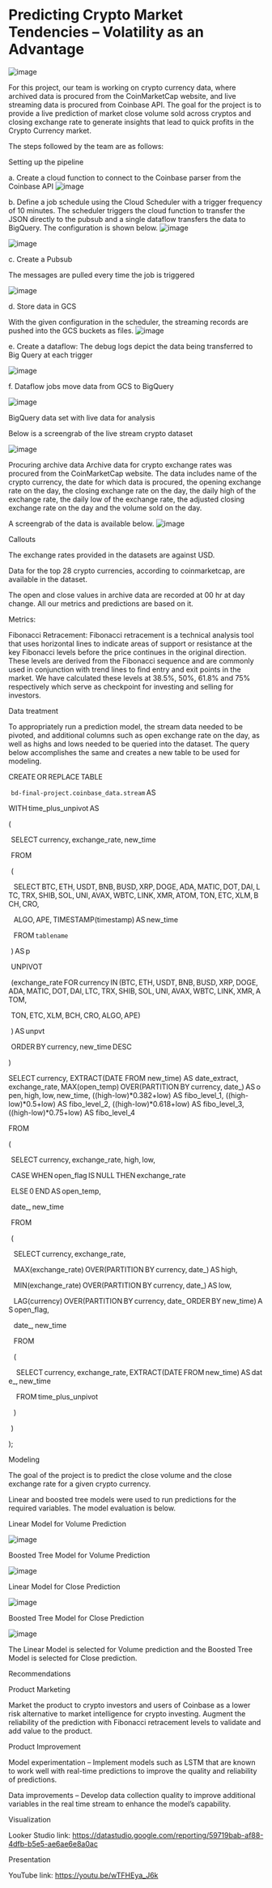 
# Predicting Crypto Market Tendencies – Volatility as an Advantage 


 ![image](https://user-images.githubusercontent.com/105987080/208795393-41cae2c2-a534-481e-884d-718ac9a3083b.png)


For this project, our team is working on crypto currency data, where archived data is procured from the CoinMarketCap website, and live streaming data is procured from Coinbase API. The goal for the project is to provide a live prediction of market close volume sold across cryptos and closing exchange rate to generate insights that lead to quick profits in the Crypto Currency market. 

 

The steps followed by the team are as follows: 

 

Setting up the pipeline 

a. Create a cloud function to connect to the Coinbase parser from the Coinbase API 
![image](https://user-images.githubusercontent.com/105987080/208795556-b5c31fa7-f2b9-4969-810a-feae3a30be93.png)


b. Define a job schedule using the Cloud Scheduler with a trigger frequency of 10 minutes. The scheduler triggers the cloud function to transfer the JSON directly to the pubsub and a single dataflow transfers the data to BigQuery. The configuration is shown below. 
![image](https://user-images.githubusercontent.com/105987080/208795611-6606775c-85f7-4e3b-aeb1-a12fccba0c80.png)


![image](https://user-images.githubusercontent.com/105987080/208795665-76dff0e1-7ec7-4077-a46d-6fa4919d4d28.png)



    

c. Create a Pubsub 

The messages are pulled every time the job is triggered 

![image](https://user-images.githubusercontent.com/105987080/208795723-cbda2f46-a5e4-4aef-8200-336eea685c8e.png)


d. Store data in GCS 

With the given configuration in the scheduler, the streaming records are pushed into the GCS buckets as files. 
![image](https://user-images.githubusercontent.com/105987080/208795760-fb150afb-f2fe-4f77-9079-06cd4039f81c.png)

 

e. Create a dataflow: The debug logs depict the data being transferred to Big Query at each trigger 

![image](https://user-images.githubusercontent.com/105987080/208795846-7e209f3b-6c5d-4cc7-b22f-813f2487c2b1.png)


f. Dataflow jobs move data from GCS to BigQuery 

![image](https://user-images.githubusercontent.com/105987080/208795890-a13c6512-555d-4302-b910-fb5acf303f69.png)

 

BigQuery data set with live data for analysis 

Below is a screengrab of the live stream crypto dataset 

![image](https://user-images.githubusercontent.com/105987080/208797755-f79e6fd7-9031-4ac6-be8a-7ff384a72512.png)


 

Procuring archive data 
Archive data for crypto exchange rates was procured from the CoinMarketCap website. The data includes name of the crypto currency, the date for which data is procured, the opening exchange rate on the day, the closing exchange rate on the day, the daily high of the exchange rate, the daily low of the exchange rate, the adjusted closing exchange rate on the day and the volume sold on the day. 

A screengrab of the data is available below. 
![image](https://user-images.githubusercontent.com/105987080/208797796-ec0f98d5-0311-46e8-acc5-539d4bc3bbd0.png)

 

Callouts 

The exchange rates provided in the datasets are against USD. 

Data for the top 28 crypto currencies, according to coinmarketcap, are available in the dataset. 

The open and close values in archive data are recorded at 00 hr at day change. All our metrics and predictions are based on it. 

 

Metrics: 

Fibonacci Retracement: Fibonacci retracement is a technical analysis tool that uses horizontal lines to indicate areas of support or resistance at the key Fibonacci levels before the price continues in the original direction. These levels are derived from the Fibonacci sequence and are commonly used in conjunction with trend lines to find entry and exit points in the market. We have calculated these levels at 38.5%, 50%, 61.8% and 75% respectively which serve as checkpoint for investing and selling for investors. 

 

Data treatment 

To appropriately run a prediction model, the stream data needed to be pivoted, and additional columns such as open exchange rate on the day, as well as highs and lows needed to be queried into the dataset. The query below accomplishes the same and creates a new table to be used for modeling. 

CREATE OR REPLACE TABLE 

  `bd-final-project.coinbase_data.stream` AS 

WITH time_plus_unpivot AS 

( 

  SELECT currency, exchange_rate, new_time 

  FROM 

  ( 

    SELECT BTC, ETH, USDT, BNB, BUSD, XRP, DOGE, ADA, MATIC, DOT, DAI, LTC, TRX, SHIB, SOL, UNI, AVAX, WBTC, LINK, XMR, ATOM, TON, ETC, XLM, BCH, CRO, 

    ALGO, APE, TIMESTAMP(timestamp) AS new_time 

    FROM `tablename` 

  ) AS p 

  UNPIVOT 

  (exchange_rate FOR currency IN (BTC, ETH, USDT, BNB, BUSD, XRP, DOGE, ADA, MATIC, DOT, DAI, LTC, TRX, SHIB, SOL, UNI, AVAX, WBTC, LINK, XMR, ATOM, 

  TON, ETC, XLM, BCH, CRO, ALGO, APE) 

  ) AS unpvt 

  ORDER BY currency, new_time DESC 

) 

 

SELECT currency, EXTRACT(DATE FROM new_time) AS date_extract, exchange_rate, MAX(open_temp) OVER(PARTITION BY currency, date_) AS open, high, low, new_time, ((high-low)*0.382+low) AS fibo_level_1, ((high-low)*0.5+low) AS fibo_level_2, ((high-low)*0.618+low) AS fibo_level_3, ((high-low)*0.75+low) AS fibo_level_4 

FROM 

( 

  SELECT currency, exchange_rate, high, low, 

  CASE WHEN open_flag IS NULL THEN exchange_rate 

  ELSE 0 END AS open_temp, 

  date_, new_time 

  FROM 

  ( 

    SELECT currency, exchange_rate, 

    MAX(exchange_rate) OVER(PARTITION BY currency, date_) AS high, 

    MIN(exchange_rate) OVER(PARTITION BY currency, date_) AS low, 

    LAG(currency) OVER(PARTITION BY currency, date_ ORDER BY new_time) AS open_flag, 

    date_, new_time 

    FROM 

    ( 

      SELECT currency, exchange_rate, EXTRACT(DATE FROM new_time) AS date_, new_time 

      FROM time_plus_unpivot 

    ) 

  ) 

); 

 

Modeling 

The goal of the project is to predict the close volume and the close exchange rate for a given crypto currency. 

Linear and boosted tree models were used to run predictions for the required variables. The model evaluation is below. 

 

Linear Model for Volume Prediction 


![image](https://user-images.githubusercontent.com/105987080/208798088-6c34f567-9ca9-42e8-bc41-b803c1cf726f.png)

Boosted Tree Model for Volume Prediction 


![image](https://user-images.githubusercontent.com/105987080/208798112-a02387c8-c7b1-4d5e-a1d6-087f62b06a72.png)

Linear Model for Close Prediction 


![image](https://user-images.githubusercontent.com/105987080/208798134-6b4a1519-ee1f-4467-b547-0489d5760f0c.png)

Boosted Tree Model for Close Prediction 


![image](https://user-images.githubusercontent.com/105987080/208798158-78ace564-1d98-4d5a-aa19-ae5f2a1235fc.png) 

 

The Linear Model is selected for Volume prediction and the Boosted Tree Model is selected for Close prediction. 

Recommendations 

Product Marketing 

Market the product to crypto investors and users of Coinbase as a lower risk alternative to market intelligence for crypto investing. Augment the reliability of the prediction with Fibonacci retracement levels to validate and add value to the product. 

Product Improvement 

Model experimentation – Implement models such as LSTM that are known to work well with real-time predictions to improve the quality and reliability of predictions. 

Data improvements – Develop data collection quality to improve additional variables in the real time stream to enhance the model’s capability. 
 

Visualization 

Looker Studio link: https://datastudio.google.com/reporting/59719bab-af88-4dfb-b5e5-ae6ae6e8a0ac 

 

Presentation 

YouTube link: https://youtu.be/wTFHEya_J6k 

 
